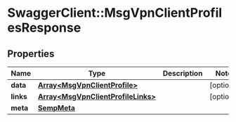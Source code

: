 # SwaggerClient::MsgVpnClientProfilesResponse

## Properties
Name | Type | Description | Notes
------------ | ------------- | ------------- | -------------
**data** | [**Array&lt;MsgVpnClientProfile&gt;**](MsgVpnClientProfile.md) |  | [optional] 
**links** | [**Array&lt;MsgVpnClientProfileLinks&gt;**](MsgVpnClientProfileLinks.md) |  | [optional] 
**meta** | [**SempMeta**](SempMeta.md) |  | 


